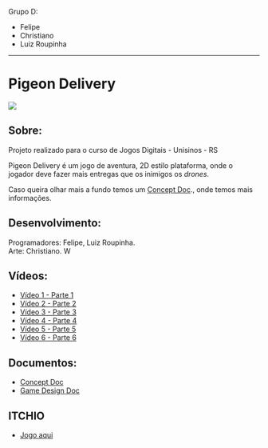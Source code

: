 Grupo D: 
* Felipe 
* Christiano 
* Luiz Roupinha
------------------------------------------------------------------------------------
# Pigeon Delivery
<img src="platAlt2020.1/projetos/Grupo D - Pigeon Delivery/Arte/Final.png">

## Sobre:
<p>Projeto realizado para o curso de Jogos Digitais - Unisinos - RS
   
   Pigeon Delivery é um jogo de aventura, 2D estilo plataforma, onde o jogador deve fazer mais entregas que os inimigos os <em>drones</em>.
   
   Caso queira olhar mais a fundo temos um [Concept Doc](https://github.com/ferkrum/platAlt2020.1/blob/master/projetos/Grupo%20D%20-%20Pigeon%20Delivery/Concept%20-%20Pigeon%20Delivery.pdf)., onde temos mais informações.
   
</p>

## Desenvolvimento:

<p>
Programadores: Felipe, Luiz Roupinha.
<br/>
Arte: Christiano. W
<br/>   
</p>

## Vídeos:

* [Vídeo 1 - Parte 1](https://www.loom.com/share/a507cdfe5b8c4ab9aeee9485669b45da)
* [Vídeo 2 - Parte 2](https://www.loom.com/share/0c0ed644b3a241b29ebcb445f47e6603)
* [Vídeo 3 - Parte 3](https://www.loom.com/share/0e451908c99d4d4189868b53c1b33673)
* [Vídeo 4 - Parte 4](https://www.loom.com/share/edd58d72a1604145a3c83b3f590fa24b)
* [Vídeo 5 - Parte 5](https://www.loom.com/share/3935a13b027546f383aee7336625f04c)
* [Vídeo 6 - Parte 6](https://www.loom.com/share/33e78566ddbc4cbfad693f20bac761c6)

## Documentos:

* [Concept Doc](https://github.com/ferkrum/platAlt2020.1/blob/master/projetos/Grupo%20D%20-%20Pigeon%20Delivery/Concept%20-%20Pigeon%20Delivery.pdf)
* [Game Design Doc](https://github.com/ferkrum/platAlt2020.1/blob/master/projetos/Grupo%20D%20-%20Pigeon%20Delivery/Game%20Desing%20Doc%20-%20Pigeon%20Delivery.pdf)

## ITCHIO

* [Jogo aqui](https://bugnature.itch.io/pigeon-delivery) 
